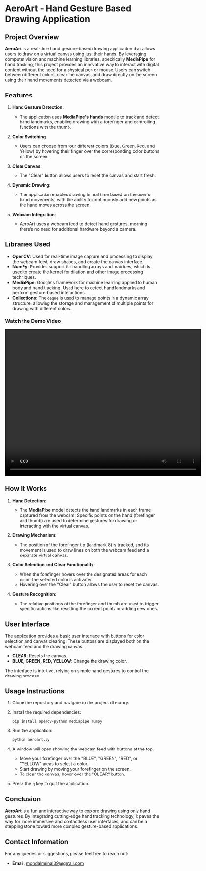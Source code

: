 # AeroArt - Hand Gesture Based Drawing Application

## Project Overview

**AeroArt** is a real-time hand gesture-based drawing application that allows users to draw on a virtual canvas using just their hands. By leveraging computer vision and machine learning libraries, specifically **MediaPipe** for hand tracking, this project provides an innovative way to interact with digital content without the need for a physical pen or mouse. Users can switch between different colors, clear the canvas, and draw directly on the screen using their hand movements detected via a webcam.

## Features

1. **Hand Gesture Detection**: 
   - The application uses **MediaPipe's Hands** module to track and detect hand landmarks, enabling drawing with a forefinger and controlling functions with the thumb.
   
2. **Color Switching**: 
   - Users can choose from four different colors (Blue, Green, Red, and Yellow) by hovering their finger over the corresponding color buttons on the screen.
   
3. **Clear Canvas**: 
   - The "Clear" button allows users to reset the canvas and start fresh.
   
4. **Dynamic Drawing**: 
   - The application enables drawing in real time based on the user's hand movements, with the ability to continuously add new points as the hand moves across the screen.

5. **Webcam Integration**: 
   - AeroArt uses a webcam feed to detect hand gestures, meaning there’s no need for additional hardware beyond a camera.

## Libraries Used

- **OpenCV**: Used for real-time image capture and processing to display the webcam feed, draw shapes, and create the canvas interface.
- **NumPy**: Provides support for handling arrays and matrices, which is used to create the kernel for dilation and other image processing techniques.
- **MediaPipe**: Google's framework for machine learning applied to human body and hand tracking. Used here to detect hand landmarks and perform gesture-based interactions.
- **Collections**: The `deque` is used to manage points in a dynamic array structure, allowing the storage and management of multiple points for drawing with different colors.
  

### Watch the Demo Video

<video width="640" height="480" controls>
  <source src="[https://github.com/your-username/your-repo/raw/main/demo.mp4](https://github.com/whisplnspace/AeroArt/blob/main/AeroArt.mp4)" type="video/mp4">
  Your browser does not support the video tag.
</video>


## How It Works

1. **Hand Detection**: 
   - The **MediaPipe** model detects the hand landmarks in each frame captured from the webcam. Specific points on the hand (forefinger and thumb) are used to determine gestures for drawing or interacting with the virtual canvas.
   
2. **Drawing Mechanism**:
   - The position of the forefinger tip (landmark 8) is tracked, and its movement is used to draw lines on both the webcam feed and a separate virtual canvas.
   
3. **Color Selection and Clear Functionality**:
   - When the forefinger hovers over the designated areas for each color, the selected color is activated. 
   - Hovering over the "Clear" button allows the user to reset the canvas.

4. **Gesture Recognition**:
   - The relative positions of the forefinger and thumb are used to trigger specific actions like resetting the current points or adding new ones.

## User Interface

The application provides a basic user interface with buttons for color selection and canvas clearing. These buttons are displayed both on the webcam feed and the drawing canvas.

- **CLEAR**: Resets the canvas.
- **BLUE, GREEN, RED, YELLOW**: Change the drawing color.
  
The interface is intuitive, relying on simple hand gestures to control the drawing process.

## Usage Instructions

1. Clone the repository and navigate to the project directory.
   
2. Install the required dependencies:
   ```bash
   pip install opencv-python mediapipe numpy
   ```

3. Run the application:
   ```bash
   python aeroart.py
   ```

4. A window will open showing the webcam feed with buttons at the top. 
   - Move your forefinger over the "BLUE", "GREEN", "RED", or "YELLOW" areas to select a color.
   - Start drawing by moving your forefinger on the screen.
   - To clear the canvas, hover over the "CLEAR" button.

5. Press the `q` key to quit the application.



## Conclusion

**AeroArt** is a fun and interactive way to explore drawing using only hand gestures. By integrating cutting-edge hand tracking technology, it paves the way for more immersive and contactless user interfaces, and can be a stepping stone toward more complex gesture-based applications.

## Contact Information

For any queries or suggestions, please feel free to reach out:
- **Email**: mondalmrinal39@gmail.com

